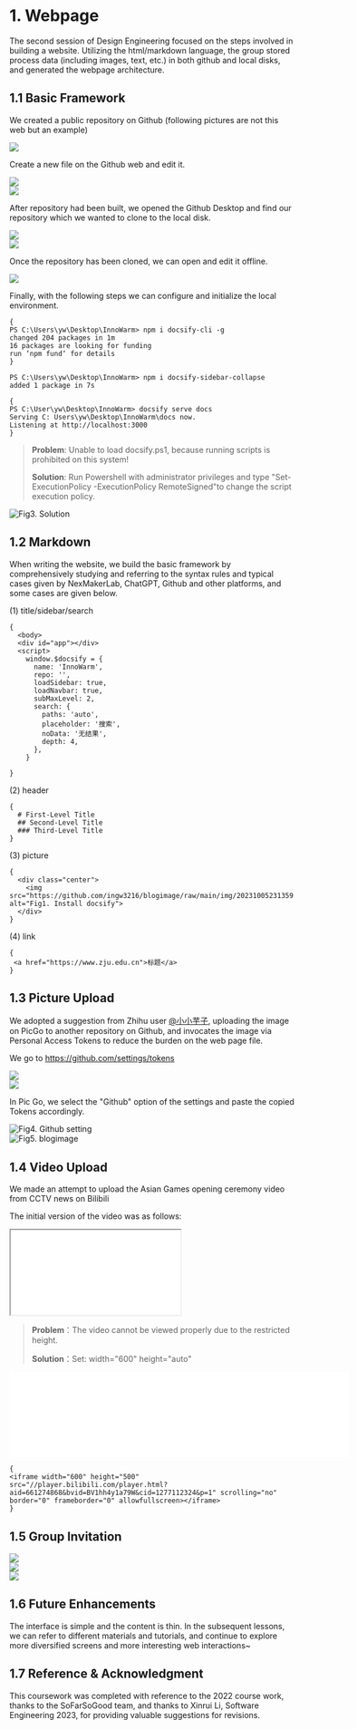 # 1. Webpage

The second session of Design Engineering focused on the steps involved in building a website. Utilizing the html/markdown language, the group stored process data (including images, text, etc.) in both github and local disks, and generated the webpage architecture.

## 1.1 Basic Framework 
We created a public repository on Github (following pictures are not this web but an example)

<div class="center">
    <img src="https://github.com/ingw3216/blogimage/raw/main/img/20231023213201.png" >
  </div>

Create a new file on the Github web and edit it.

<div class="center">
    <img src="https://github.com/ingw3216/blogimage/raw/main/img/20231023212722.png" >
  </div>

<div class="center">
    <img src="https://github.com/ingw3216/blogimage/raw/main/img/20231023212746.png" >
  </div>

After repository had been built, we opened the Github Desktop and find our repository which we wanted to clone to the local disk.

<div class="center">
    <img src="https://github.com/ingw3216/blogimage/raw/main/img/20231025104307.png" >
  </div>
<div class="center">
    <img src="https://github.com/ingw3216/blogimage/raw/main/img/20231025104345.png" >
  </div>


Once the repository has been cloned, we can open and edit it offline.

<div class="center">
    <img src="https://github.com/ingw3216/blogimage/raw/main/img/20231025104431.png" >
  </div>

Finally, with the following steps we can configure and initialize the local environment.

```
{
PS C:\Users\yw\Desktop\InnoWarm> npm i docsify-cli -g
changed 204 packages in 1m
16 packages are looking for funding
run ‘npm fund‘ for details
}
```

```
PS C:\Users\yw\Desktop\InnoWarm> npm i docsify-sidebar-collapse
added 1 package in 7s

```

```
{
PS C:\User\yw\Desktop\InnoWarm> docsify serve docs
Serving C: Users\yw\Desktop\InnoWarm\docs now.
Listening at http://localhost:3000
}
```



>**Problem**: Unable to load docsify.ps1, because running scripts is prohibited on this system!
>
>**Solution**: Run Powershell with administrator privileges and type "Set-ExecutionPolicy -ExecutionPolicy RemoteSigned"to change the script execution policy.

<body>
  <div class="center">
    <img src="https://github.com/ingw3216/blogimage/raw/main/img/20231005234205.png" alt="Fig3. Solution">
  </div>
</body>

## 1.2 Markdown
When writing the website, we  build the basic framework  by comprehensively studying and referring to the syntax rules and typical cases given by NexMakerLab, ChatGPT, Github and other platforms, and some cases are given below.

(1) title/sidebar/search

```
{
  <body>
  <div id="app"></div>
  <script>
    window.$docsify = {
      name: 'InnoWarm',
      repo: '',
      loadSidebar: true,
      loadNavbar: true,
      subMaxLevel: 2,
      search: {
        paths: 'auto',
        placeholder: '搜索',
        noData: '无结果',
        depth: 4,
      },
    }

}
``` 

(2) header

```
{
  # First-Level Title
  ## Second-Level Title
  ### Third-Level Title
}
``` 

(3) picture

```
{
  <div class="center">
    <img src="https://github.com/ingw3216/blogimage/raw/main/img/20231005231359.png" alt="Fig1. Install docsify">
  </div>
}
``` 

(4) link

```
{
 <a href="https://www.zju.edu.cn">标题</a>
}
``` 

## 1.3 Picture Upload
We adopted a suggestion from Zhihu user <a href="https://zhuanlan.zhihu.com/p/489236769">@小小芋子</a>, uploading the image on PicGo to another repository on Github, and invocates the image via Personal Access Tokens to reduce the burden on the web page file.


We go to https://github.com/settings/tokens

<div class="center">
    <img src="https://github.com/ingw3216/blogimage/raw/main/img/20231023215041.png" >
</div>

<div class="center">
    <img src="https://github.com/ingw3216/blogimage/raw/main/img/20231023215214.png" >
</div>

In Pic Go, we select the "Github" option of the settings and paste the copied Tokens accordingly.

<body>
  <div class="center">
    <img src="https://github.com/ingw3216/blogimage/raw/main/img/20231025111355.png" alt="Fig4. Github setting">
  </div>
</body>

<body>
  <div class="center">
    <img src="https://github.com/ingw3216/blogimage/raw/main/img/20231005235451.png" alt="Fig5. blogimage">
  </div>
</body>



## 1.4 Video Upload

We made an attempt to upload the Asian Games opening ceremony video from CCTV news on Bilibili

The initial version of the video was as follows:

  <iframe src="//player.bilibili.com/player.html?aid=661274868&bvid=BV1hh4y1a79W&cid=1277112324&p=1"></iframe>


>**Problem**：The video cannot be viewed properly due to the restricted height.
>
>**Solution**：Set: width="600" height="auto"

<iframe width="600" height="atuo" 
src="//player.bilibili.com/player.html?aid=661274868&bvid=BV1hh4y1a79W&cid=1277112324&p=1" 
scrolling="no" border="0" frameborder="0" allowfullscreen>
</iframe>

```
{
<iframe width="600" height="500" src="//player.bilibili.com/player.html?aid=661274868&bvid=BV1hh4y1a79W&cid=1277112324&p=1" scrolling="no" border="0" frameborder="0" allowfullscreen></iframe>
}
``` 
## 1.5 Group Invitation

<div class="center">
    <img src="https://github.com/ingw3216/blogimage/raw/main/img/20231025112242.png">
  </div>

<div class="center">
    <img src="https://github.com/ingw3216/blogimage/raw/main/img/20231025112322.png">
  </div>

<div class="center">
    <img src="https://github.com/ingw3216/blogimage/raw/main/img/20231025112400.png">
  </div>

## 1.6 Future Enhancements

The interface is simple and the content is thin. In the subsequent lessons, we can refer to different materials and tutorials, and continue to explore more diversified screens and more interesting web interactions~

## 1.7 Reference & Acknowledgment

This coursework was completed with reference to the 2022 course work, thanks to the SoFarSoGood team, and thanks to Xinrui Li, Software Engineering 2023, for providing valuable suggestions for revisions.
